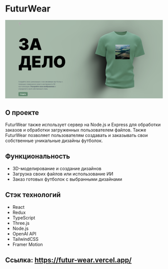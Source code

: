# FuturWear

![FuturWear homepage](./client/src/assets/FuturWear.png)

## О проекте

FuturWear также использует сервер на Node.js и Express для обработки заказов и обработки загруженных пользователем файлов. Также FuturWear позволяет пользователям создавать и заказывать свои собственные уникальные дизайны футболок.

## Функциональность

-   3D-моделирование и создание дизайнов
-   Загрузка своих файлов или использование ИИ
-   Заказ готовых футболок с выбранными дизайнами

## Стэк технологий

-   React
-   Redux
-   TypeScript
-   Three.js
-   Node.js
-   OpenAI API
-   TailwindCSS
-   Framer Motion

## Ссылка: https://futur-wear.vercel.app/
